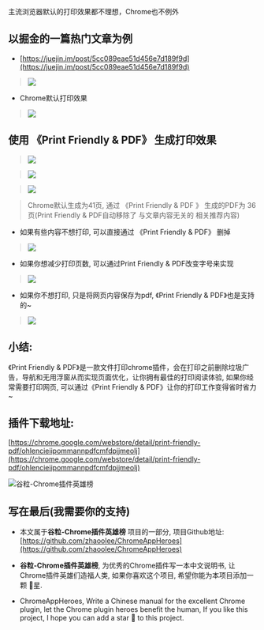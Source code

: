 主流浏览器默认的打印效果都不理想，Chrome也不例外

## 以掘金的一篇热门文章为例
- [https://juejin.im/post/5cc089eae51d456e7d189f9d](https://juejin.im/post/5cc089eae51d456e7d189f9d)

> ![](https://user-gold-cdn.xitu.io/2019/6/1/16b0ee2cf4188c70?w=1240&h=806&f=png&s=263314)

- Chrome默认打印效果

> ![](https://user-gold-cdn.xitu.io/2019/6/1/16b0ee2cf444bc54?w=1240&h=667&f=png&s=179538)

## 使用 《Print Friendly & PDF》 生成打印效果

> ![](https://user-gold-cdn.xitu.io/2019/6/1/16b0ee2cf4481b9e?w=1164&h=881&f=gif&s=509385)

> ![](https://user-gold-cdn.xitu.io/2019/6/1/16b0ee2cf4a9bdae?w=1146&h=759&f=png&s=184505)

> ![](https://user-gold-cdn.xitu.io/2019/6/1/16b0ee2cf4b6c81f?w=1153&h=722&f=png&s=168631)

> Chrome默认生成为41页, 通过 《Print Friendly & PDF 》 生成的PDF为 36页(Print Friendly & PDF自动移除了 与文章内容无关的 相关推荐内容)

- 如果有些内容不想打印, 可以直接通过 《Print Friendly & PDF》 删掉

> ![](https://user-gold-cdn.xitu.io/2019/6/1/16b0ee2cf4c0a8b8?w=600&h=439&f=gif&s=210933)

- 如果你想减少打印页数, 可以通过Print Friendly & PDF改变字号来实现

> ![](https://user-gold-cdn.xitu.io/2019/6/1/16b0ee2d270c377b?w=1166&h=850&f=gif&s=480911)

- 如果你不想打印, 只是将网页内容保存为pdf, 《Print Friendly & PDF》也是支持的~

> ![](https://user-gold-cdn.xitu.io/2019/6/1/16b0ee2d27fea71c?w=600&h=439&f=gif&s=347060)

## 小结:
《Print Friendly & PDF》是一款文件打印chrome插件，会在打印之前删除垃圾广告，导航和无用浮窗从而实现页面优化，让你拥有最佳的打印阅读体验, 如果你经常需要打印网页, 可以通过《Print Friendly & PDF》让你的打印工作变得省时省力~

## 插件下载地址:
[https://chrome.google.com/webstore/detail/print-friendly-pdf/ohlencieiipommannpdfcmfdpjjmeolj](https://chrome.google.com/webstore/detail/print-friendly-pdf/ohlencieiipommannpdfcmfdpjjmeolj)



![谷粒-Chrome插件英雄榜](https://user-gold-cdn.xitu.io/2019/6/1/16b0eda0a52ff396?w=3000&h=1941&f=jpeg&s=98230)


## 写在最后(我需要你的支持)
- 本文属于**谷粒-Chrome插件英雄榜** 项目的一部分, 项目Github地址: [https://github.com/zhaoolee/ChromeAppHeroes](https://github.com/zhaoolee/ChromeAppHeroes)

- **谷粒-Chrome插件英雄榜**, 为优秀的Chrome插件写一本中文说明书, 让Chrome插件英雄们造福人类, 如果你喜欢这个项目, 希望你能为本项目添加一颗 🌟星.

- ChromeAppHeroes, Write a Chinese manual for the excellent Chrome plugin, let the Chrome plugin heroes benefit the human, If you like this project, I hope you can add a star 🌟 to this project.

